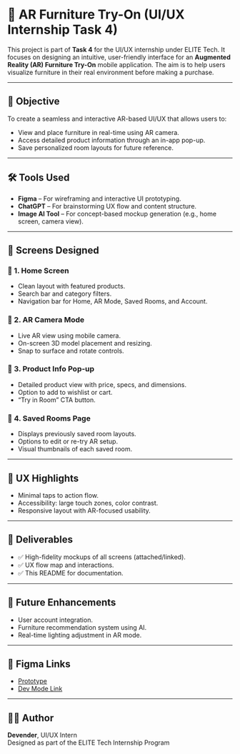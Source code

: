 # 📱 AR Furniture Try-On (UI/UX Internship Task 4)

This project is part of **Task 4** for the UI/UX internship under ELITE Tech. It focuses on designing an intuitive, user-friendly interface for an **Augmented Reality (AR) Furniture Try-On** mobile application. The aim is to help users visualize furniture in their real environment before making a purchase.

---

## 🎯 Objective

To create a seamless and interactive AR-based UI/UX that allows users to:
- View and place furniture in real-time using AR camera.
- Access detailed product information through an in-app pop-up.
- Save personalized room layouts for future reference.

---

## 🛠️ Tools Used

- **Figma** – For wireframing and interactive UI prototyping.
- **ChatGPT** – For brainstorming UX flow and content structure.
- **Image AI Tool** – For concept-based mockup generation (e.g., home screen, camera view).

---

## 📱 Screens Designed

### 🔹 1. Home Screen
- Clean layout with featured products.
- Search bar and category filters.
- Navigation bar for Home, AR Mode, Saved Rooms, and Account.

### 🔹 2. AR Camera Mode
- Live AR view using mobile camera.
- On-screen 3D model placement and resizing.
- Snap to surface and rotate controls.

### 🔹 3. Product Info Pop-up
- Detailed product view with price, specs, and dimensions.
- Option to add to wishlist or cart.
- “Try in Room” CTA button.

### 🔹 4. Saved Rooms Page
- Displays previously saved room layouts.
- Options to edit or re-try AR setup.
- Visual thumbnails of each saved room.

---

## 🧩 UX Highlights

- Minimal taps to action flow.
- Accessibility: large touch zones, color contrast.
- Responsive layout with AR-focused usability.

---

## 📁 Deliverables

- ✅ High-fidelity mockups of all screens (attached/linked).
- ✅ UX flow map and interactions.
- ✅ This README for documentation.

---

## 🚀 Future Enhancements

- User account integration.
- Furniture recommendation system using AI.
- Real-time lighting adjustment in AR mode.

---

## 🔗 Figma Links

- [Prototype](https://www.figma.com/proto/JDIIMYJEawJFZG2Xyt9iY9/Untitled?node-id=2-78&t=YYEiroXg4fAIJs15-1-)
- [Dev Mode Link](https://www.figma.com/design/JDIIMYJEawJFZG2Xyt9iY9/Untitled?node-id=2-78&m=dev&t=YYEiroXg4fAIJs15-1)

---

## 👨‍💻 Author

**Devender**, UI/UX Intern  
Designed as part of the ELITE Tech Internship Program
